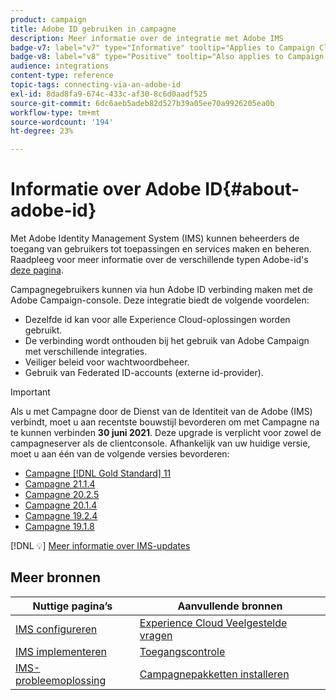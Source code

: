 ```yaml
---
product: campaign
title: Adobe ID gebruiken in campagne
description: Meer informatie over de integratie met Adobe IMS
badge-v7: label="v7" type="Informative" tooltip="Applies to Campaign Classic v7"
badge-v8: label="v8" type="Positive" tooltip="Also applies to Campaign v8"
audience: integrations
content-type: reference
topic-tags: connecting-via-an-adobe-id
exl-id: 8dad8fa9-674c-433c-af30-8c6d0aadf525
source-git-commit: 6dc6aeb5adeb82d527b39a05ee70a9926205ea0b
workflow-type: tm+mt
source-wordcount: '194'
ht-degree: 23%

---
```


# Informatie over Adobe ID{#about-adobe-id}



Met Adobe Identity Management System (IMS) kunnen beheerders de toegang van gebruikers tot toepassingen en services maken en beheren. Raadpleeg voor meer informatie over de verschillende typen Adobe-id&#39;s [deze pagina](https://helpx.adobe.com/enterprise/using/identity.html).

Campagnegebruikers kunnen via hun Adobe ID verbinding maken met de Adobe Campaign-console. Deze integratie biedt de volgende voordelen:

* Dezelfde id kan voor alle Experience Cloud-oplossingen worden gebruikt.
* De verbinding wordt onthouden bij het gebruik van Adobe Campaign met verschillende integraties.
* Veiliger beleid voor wachtwoordbeheer.
* Gebruik van Federated ID-accounts (externe id-provider).


>[!IMPORTANT]
>
>Als u met Campagne door de Dienst van de Identiteit van de Adobe (IMS) verbindt, moet u aan recentste bouwstijl bevorderen om met Campagne na te kunnen verbinden **30 juni 2021**. Deze upgrade is verplicht voor zowel de campagneserver als de clientconsole. Afhankelijk van uw huidige versie, moet u aan één van de volgende versies bevorderen:
>
> * [Campagne [!DNL Gold Standard] 11](../../rn/using/gold-standard.md)
> * [Campagne 21.1.4](../../rn/using/latest-release.md)
> * [Campagne 20.2.5](../../rn/using/release--2020.md#release-20-2-5-build-9188)
> * [Campagne 20.1.4](../../rn/using/release--2020.md#release-20-1-4-build-9126)
> * [Campagne 19.2.4](../../rn/using/release--2019.md#release-19-2-4-build-9082)
> * [Campagne 19.1.8](../../rn/using/release--2019.md#release-19-1-8-build-9039)
>
> [!DNL :bulb:] [Meer informatie over IMS-updates](../../technotes/using/ims-updates.md)

## Meer bronnen

| Nuttige pagina’s | Aanvullende bronnen |
|---|---|
| [IMS configureren](../../integrations/using/configuring-ims.md) | [Experience Cloud Veelgestelde vragen](https://experienceleague.adobe.com/docs/core-services/interface/manage-users-and-products/faq.html) |
| [IMS implementeren](../../integrations/using/implementing-ims.md) | [Toegangscontrole](../../platform/using/access-management.md) |
| [IMS-probleemoplossing](../../integrations/using/ims-troubleshooting.md) | [Campagnepakketten installeren](../../installation/using/installing-campaign-standard-packages.md) |
